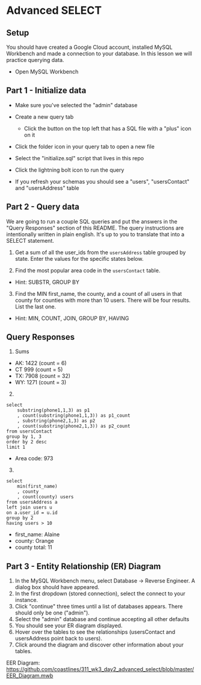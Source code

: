 # Advanced SELECT

## Setup

You should have created a Google Cloud account, installed MySQL Workbench and made a connection to your database. In this lesson we will practice querying data.

* Open MySQL Workbench

## Part 1 - Initialize data

* Make sure you've selected the "admin" database

* Create a new query tab
  * Click the button on the top left that has a SQL file with a "plus" icon on it

* Click the folder icon in your query tab to open a new file

* Select the "initialize.sql" script that lives in this repo

* Click the lightning bolt icon to run the query

* If you refresh your schemas you should see a "users", "usersContact" and "usersAddress" table

## Part 2 - Query data

We are going to run a couple SQL queries and put the answers in the "Query Responses" section of this README. The query instructions are intentionally written in plain english. It's up to you to translate that into a SELECT statement.

1. Get a sum of all the user_ids from the `usersAddress` table grouped by state. Enter the values for the specific states below.

2. Find the most popular area code in the `usersContact` table. 
  * Hint: SUBSTR, GROUP BY

3. Find the MIN first_name, the county, and a count of all users in that county for counties with more than 10 users. There will be four results. List the last one. 
  * Hint: MIN, COUNT, JOIN, GROUP BY, HAVING


## Query Responses

1. Sums
  * AK: 1422 (count = 6)
  * CT 999 (count = 5)
  * TX: 7908 (count = 32)
  * WY: 1271 (count = 3)

2.
  ```
  select 
      substring(phone1,1,3) as p1
      , count(substring(phone1,1,3)) as p1_count
      , substring(phone2,1,3) as p2
      , count(substring(phone2,1,3)) as p2_count
  from usersContact 
  group by 1, 3 
  order by 2 desc
  limit 1
  ```
  * Area code: 973

3.
```
select
    min(first_name)
    , county
    , count(county) users
from usersAddress a
left join users u
on a.user_id = u.id
group by 2
having users > 10
```
  * first_name: Alaine
  * county: Orange
  * county total: 11

  ## Part 3 - Entity Relationship (ER) Diagram 

1. In the MySQL Workbench menu, select Database -> Reverse Engineer. A dialog box should have appeared.
2. In the first dropdown (stored connection), select the connect to your instance.
3. Click "continue" three times until a list of databases appears. There should only be one ("admin").
4. Select the "admin" database and continue accepting all other defaults
5. You should see your ER diagram displayed.
6. Hover over the tables to see the relationships (usersContact and usersAddress point back to users).
7. Click around the diagram and discover other information about your tables.

EER Diagram:
https://github.com/coastlines/311_wk3_day2_advanced_select/blob/master/EER_Diagram.mwb
